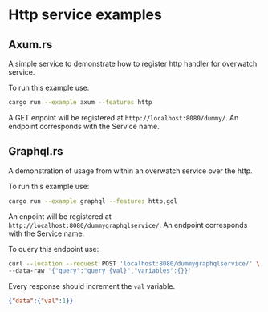 # Http service examples

## Axum.rs
A simple service to demonstrate how to register http handler for overwatch service.

To run this example use:
```bash
cargo run --example axum --features http
```

A GET enpoint will be registered at `http://localhost:8080/dummy/`. An endpoint corresponds with the Service name.

## Graphql.rs
A demonstration of usage from within an overwatch service over the http.

To run this example use:
```bash
cargo run --example graphql --features http,gql
```

An enpoint will be registered at `http://localhost:8080/dummygraphqlservice/`. An endpoint corresponds with the Service name.

To query this endpoint use:
```bash
curl --location --request POST 'localhost:8080/dummygraphqlservice/' \
--data-raw '{"query":"query {val}","variables":{}}'

```

Every response should increment the `val` variable.
```json
{"data":{"val":1}}
```
